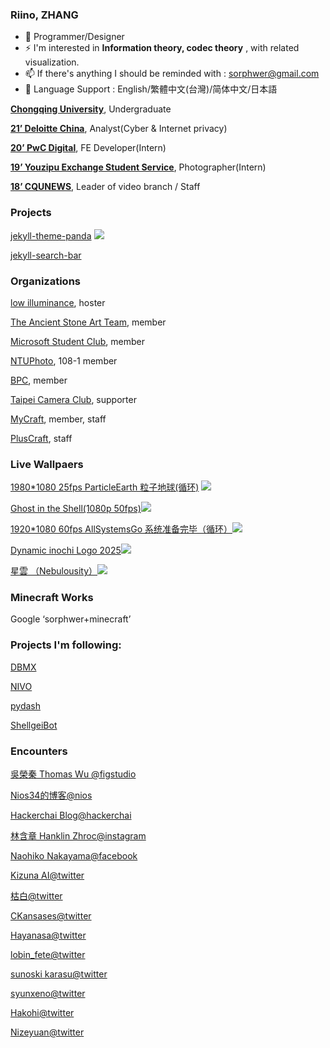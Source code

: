 ### Riino, ZHANG

 <!-- <a href="https://twitter.com/sorphwer"><img alt="Twitter Follow" src="https://img.shields.io/twitter/follow/sorphwer?style=social"></a><a href="https://github.com/sorphwer">    <img alt="GitHub followers" src="https://img.shields.io/github/followers/sorphwer?style=social"></a> -->

- 🔭 Programmer/Designer
- ⚡ I'm interested in **Information theory, codec theory** , with related visualization.
- 📫 If there's anything I should be reminded with : sorphwer@gmail.com 
- 💬 Language Support : English/繁體中文(台灣)/简体中文/日本語

[**Chongqing University**](https://www.cqu.edu.cn/), Undergraduate

[**21’ Deloitte China**](https://www2.deloitte.com/cn/en/services/risk.html), Analyst(Cyber & Internet privacy)

[**20’ PwC Digital**](http://pwc.com/), FE Developer(Intern)

[**19’ Youzipu Exchange Student Service**](https://weibo.com/u/6186561564), Photographer(Intern)

[**18’ CQUNEWS**](https://weibo.com/cqdx), Leader of video branch / Staff


### Projects

[jekyll-theme-panda](https://github.com/sorphwer/jekyll-theme-panda) ![](https://ruby-gem-downloads-badge.herokuapp.com/jekyll-theme-panda?type=total)

[jekyll-search-bar](https://github.com/sorphwer/jekyll-search-bar)

### Organizations 

[low illuminance](https://li.riino.site/), hoster

[The Ancient Stone Art Team](https://weibo.com/TASArt), member

[Microsoft Student Club](http://studentclub.msra.cn/), member

[NTUPhoto](https://www.ntuphoto.tw/), 108-1 member

[BPC](https://www.weibo.com/u/6607274197), member

[Taipei Camera Club](https://www.taipeicameraclub.net/), supporter

[MyCraft](http://bbs.mycraft.cc/), member, staff

[PlusCraft](https://plus.google.com/u/0/communities/117203041845651730126), staff


### Live Wallpaers

[1980*1080 25fps ParticleEarth 粒子地球(循环)](https://steamcommunity.com/sharedfiles/filedetails/?id=839960893) <a href="https://steamcommunity.com/sharedfiles/filedetails/?id=839960893"><img src="https://img.shields.io/badge/Subscribe-36k-blue"></a>

[Ghost in the Shell(1080p 50fps)](https://steamcommunity.com/sharedfiles/filedetails/?id=1334681101)<a href="https://steamcommunity.com/sharedfiles/filedetails/?id=1334681101"><img src="https://img.shields.io/badge/Subscribe-31k-blue"></a>

[1920*1080 60fps AllSystemsGo 系统准备完毕（循环）](https://steamcommunity.com/sharedfiles/filedetails/?id=847018742)<a href="https://steamcommunity.com/sharedfiles/filedetails/?id=847018742"><img src="https://img.shields.io/badge/Subscribe-1873-blue"></a>

[Dynamic inochi Logo 2025](https://steamcommunity.com/sharedfiles/filedetails/?id=2212029024)<a href="https://steamcommunity.com/sharedfiles/filedetails/?id=2212029024"><img src="https://img.shields.io/badge/Subscribe-93-blue"></a>

[星雲 （Nebulousity）](https://steamcommunity.com/sharedfiles/filedetails/?id=969550005)<a href="https://steamcommunity.com/sharedfiles/filedetails/?id=969550005"><img src="https://img.shields.io/badge/Subscribe-1397-blue"></a>

### Minecraft Works

Google ‘sorphwer+minecraft’

### Projects I'm following:

[DBMX](https://dbmx.net/)

[NIVO](https://nivo.rocks/)

[pydash](https://github.com/dgilland/pydash)

[ShellgeiBot](https://github.com/theoremoon/ShellgeiBot/)

### Encounters

[吳榮秦 Thomas Wu @figstudio](https://www.figstudio.org/)

[Nios34的博客@nios](https://nios.cf)

[Hackerchai Blog@hackerchai](https://blog.hackerchai.com)

[林含章 Hanklin Zhroc@instagram](https://www.instagram.com/hankfulin8/)

[Naohiko Nakayama@facebook](https://www.facebook.com/sunbird.nakayama)

[Kizuna AI@twitter](https://twitter.com/aichan_nel)

[枯白@twitter](https://twitter.com/Kubai087)

[CKansases@twitter](https://twitter.com/CKansases)

[Hayanasa@twitter](https://twitter.com/Hayanasa)

[lobin_fete@twitter](https://twitter.com/lobin_fete)

[sunoski karasu@twitter ](https://twitter.com/sunoski_karasu)

[syunxeno@twitter ](https://twitter.com/syunxeno)

[Hakohi@twitter ](https://twitter.com/HakohiZK)

[Nizeyuan@twitter](https://twitter.com/Nizeyuan)


